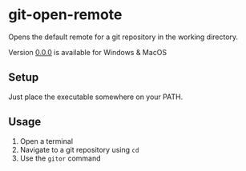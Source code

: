 # git-open-remote

Opens the default remote for a git repository in the working directory.  

Version [0.0.0](https://github.com/radj307/git-open-remote/releases/0.0.0) is available for Windows & MacOS

## Setup

Just place the executable somewhere on your PATH.

## Usage

 1. Open a terminal
 2. Navigate to a git repository using `cd`
 3. Use the `gitor` command
